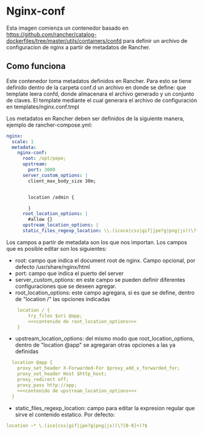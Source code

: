 # Nginx-conf
Esta imagen comienza un contenedor basado en https://github.com/rancher/catalog-dockerfiles/tree/master/utils/containers/confd para definir un
archivo de configuracion de nginx a partir de metadatos de Rancher.

## Como funciona
Este contenedor toma metadatos definidos en Rancher. Para esto se tiene definido dentro de la carpeta conf.d un archivo en donde se define: que template leera confd, donde almacenara el archivo generado y un conjunto de claves. 
El template mediante el cual generara el archivo de configuración en templates/nginx.conf.tmpl


Los metadatos en Rancher deben ser definidos de la siguiente manera, ejemplo de rancher-compose.yml:

```yml
nginx:
  scale: 1
  metadata:
    nginx-conf:
      root: /opt/pepe;
      upstream:
        port: 3000
      server_custom_options: |
        client_max_body_size 30m;


        location /admin {

        }
      root_location_options: |
        #allow {}
      upstream_location_options: |
      static_files_regexp_location: \\.(icoco|css|gif|jpe?g|png|js)(\?[0-9]+)$$
```

Los campos a partir de metadata son los que nos importan.
Los campos que es posible editar son los siguientes:
* root: campo que indica el document root de nginx. Campo opcional, por defecto /usr/share/nginx/html
* port: campo que indica el puerto del server
* server_custom_options: en este campo se pueden definir diferentes configuraciones que se deseen agregar.
* root_location_options: este campo agregara, si es que se define, dentro de "location /" las opciones indicadas
```yml
    location / {
        try_files $uri @app;
        <<<contenido de root_location_options>>>
    }
```
* upstream_location_options: del mismo modo que root_location_options, dentro de "location @app" se agregaran otras opciones a las ya definidas
```yml
  location @app {
    proxy_set_header X-Forwarded-For $proxy_add_x_forwarded_for;
    proxy_set_header Host $http_host;
    proxy_redirect off;
    proxy_pass http://app;
    <<<contenido de upstream_location_options>>>
  }
```
* static_files_regexp_location: campo para editar la expresion regular que sirve el contenido estatico. Por defecto:
```yml
location ~* \.(ico|css|gif|jpe?g|png|js)(\?[0-9]+)?$
```
